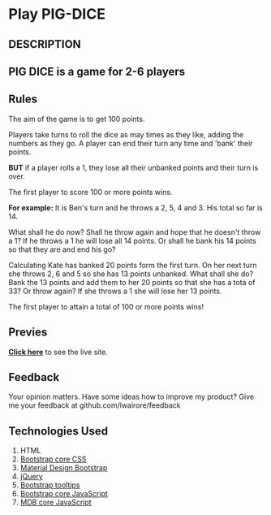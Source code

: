 # Play PIG-DICE
## DESCRIPTION
## PIG DICE is a game for 2-6 players

## Rules
The aim of the game is to get 100 points. 

Players take turns to roll the dice as may times as they like, adding the numbers as they go. A player can end their turn any time and 'bank' their points.

**BUT** if a player rolls a 1, they lose all their unbanked points and their turn is over. 

The first player to score 100 or more points wins.

**For example:** 
It is Ben's turn and he throws a 2, 5, 4 and 3. His total so far is 14.

What shall he do now? Shall he throw again and hope that he doesn't throw a 1? If he throws a 1 he will lose all 14 points. Or shall he bank his 14 points so that they are and end his go?

Calculating Kate has banked 20 points form the first turn. On her next turn she throws 2, 6 and 5 so she has 13 points unbanked. What shall she do? Bank the 13 points and add them to her 20 points so that she has a tota of 33? Or throw again? If she throws a 1 she will lose her 13 points.

The first player to attain a total of 100 or more points wins!

## Previes
**[Click here](https://devwaweru.github.io/Pig-Dice)** to see the live site.

## Feedback
Your opinion matters. 
Have some ideas how to improve my product?
Give me your feedback at github.com/lwairore/feedback

## Technologies Used
1. HTML
2. [Bootstrap core CSS](https://cdnjs.cloudflare.com/ajax/libs/twitter-bootstrap/4.3.1/css/bootstrap.min.css)
3. [Material Design Bootstrap](https://cdnjs.cloudflare.com/ajax/libs/mdbootstrap/4.7.6/css/mdb.min.css)
4. [jQuery](https://cdnjs.cloudflare.com/ajax/libs/jquery/3.3.1/jquery.min.js)
5. [Bootstrap tooltips](https://cdnjs.cloudflare.com/ajax/libs/popper.js/1.14.4/umd/popper.min.js)
6. [Bootstrap core JavaScript](https://cdnjs.cloudflare.com/ajax/libs/twitter-bootstrap/4.3.1/js/bootstrap.min.js)
7. [MDB core JavaScript](https://cdnjs.cloudflare.com/ajax/libs/mdbootstrap/4.7.6/js/mdb.min.js)






